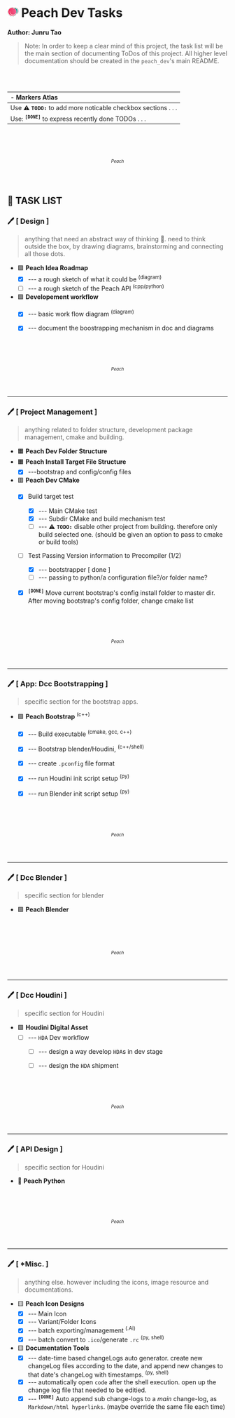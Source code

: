 # ![icon](icons/25w/icon_peach_x25.png) Peach Dev Tasks

**Author: Junru Tao** <br>
> Note: In order to keep a clear mind of this project, the task list will be the main section of documenting ToDos of this project. All higher level documentation should be created in the `peach_dev`'s main README. 


<br><br> 

| - Markers Atlas |
|:---|
|Use :warning: __`TODO:`__ to  add more noticable checkbox sections . . .|
|Use: <sup>__`[DONE]`__</sup> to express recently done TODOs . . . |





<br>
<br>
<br>
<p align=middle> <sup><sup><i>Peach</i></sup></sup></p>
<br>

## :pencil: TASK LIST
### :pen: [ Design ]
> anything that need an abstract way of thinking :brain:. need to think outside the box, by drawing diagrams, brainstorming and connecting all those dots. 

- :purple_square: **Peach Idea Roadmap**
    - [x] --- a rough sketch of what it could be <sup>(diagram)</sup>
    - [ ] --- a rough sketch of the Peach API <sup>(cpp/python)</sup>

- :purple_square: **Developement workflow**
    - [x] --- basic work flow diagram <sup>(diagram)</sup>
    - [x] --- document the boostrapping mechanism in doc and diagrams





<br>
<br>
<br>
<p align=middle> <sup><sup><i>Peach</i></sup></sup></p>
<br>

----------------------------------------------------------------------------------
### :pen: [ Project Management ]
> anything related to folder structure, development package management, cmake and building.

- :orange_square: **Peach Dev Folder Structure**
- :orange_square: **Peach Install Target File Structure**
    - [x] ---bootstrap and config/config files
- :red_square: **Peach Dev CMake**
    - [x] Build target test
        - [x] --- Main CMake test
        - [x] --- Subdir CMake and build mechanism test
        - [ ] --- :warning: __`TODO:`__ disable other project from building. therefore only build selected one. (should be given an option to pass to cmake or build tools)
    - [ ] Test Passing Version information to Precompiler (1/2)
        - [x] --- bootstrapper [ done ]
        - [ ] --- passing to python/a configuration file?/or folder name?    
    - [x] <sup>__`[DONE]`__</sup>  Move current bootstrap's config install folder to master dir. After moving bootstrap's config folder, change cmake list





<br>
<br>
<br>
<p align=middle> <sup><sup><i>Peach</i></sup></sup></p>
<br>

----------------------------------------------------------------------------------
### :pen: [ App: Dcc Bootstrapping ]
> specific section for the bootstrap apps.

- :green_square: **Peach Bootstrap** <sup>(c++)</sup>
    - [x] --- Build executable <sup>(cmake, gcc, c++)</sup>
    - [x] --- Bootstrap blender/Houdini, <sup>(c++/shell)</sup>
    - [x] --- create `.pconfig` file format
    - [x] --- run Houdini init script setup <sup>(py)</sup>
    - [x] --- run Blender init script setup <sup>(py)</sup>





<br>
<br>
<br>
<p align=middle> <sup><sup><i>Peach</i></sup></sup></p>
<br>

----------------------------------------------------------------------------------
### :pen: [ Dcc Blender ]
> specific section for blender

- :green_square: **Peach Blender**





<br>
<br>
<br>
<p align=middle> <sup><sup><i>Peach</i></sup></sup></p>
<br>

----------------------------------------------------------------------------------
### :pen: [ Dcc Houdini ]
> specific section for Houdini

- :green_square: **Houdini Digital Asset**
    - [ ] --- `HDA` Dev workflow
        - [ ] --- design a way develop `HDA`s in dev stage
        - [ ] --- design the `HDA` shipment






<br>
<br>
<br>
<p align=middle> <sup><sup><i>Peach</i></sup></sup></p>
<br>

----------------------------------------------------------------------------------
### :pen: [ API Design ]
> specific section for Houdini

- :red_circle: **Peach Python**





<br>
<br>
<br>
<p align=middle> <sup><sup><i>Peach</i></sup></sup></p>
<br>

----------------------------------------------------------------------------------
### :pen: [ *Misc. ]
> anything else. however including the icons, image resource and documentations.

- :yellow_square: **Peach Icon Designs**
    - [x] --- Main Icon
    - [x] --- Variant/Folder Icons
    - [x] --- batch exporting/management <sup>(.Ai)</sup>
    - [x] --- batch convert to `.ico`/generate `.rc` <sup>(py, shell)</sup>

- :yellow_square: **Documentation Tools**
    - [x] --- date-time based changeLogs auto generator. create new changeLog files according to the date, and append new changes to that date's changeLog with timestamps. <sup>(py, shell)</sup>
    - [x] --- automatically open `code` after the shell execution. open up the change log file that needed to be editied.
    - [x] --- <sup>__`[DONE]`__</sup> Auto append sub change-logs to a _main_ change-log, as `Markdown/html hyperlinks`.
    (maybe override the same file each time)